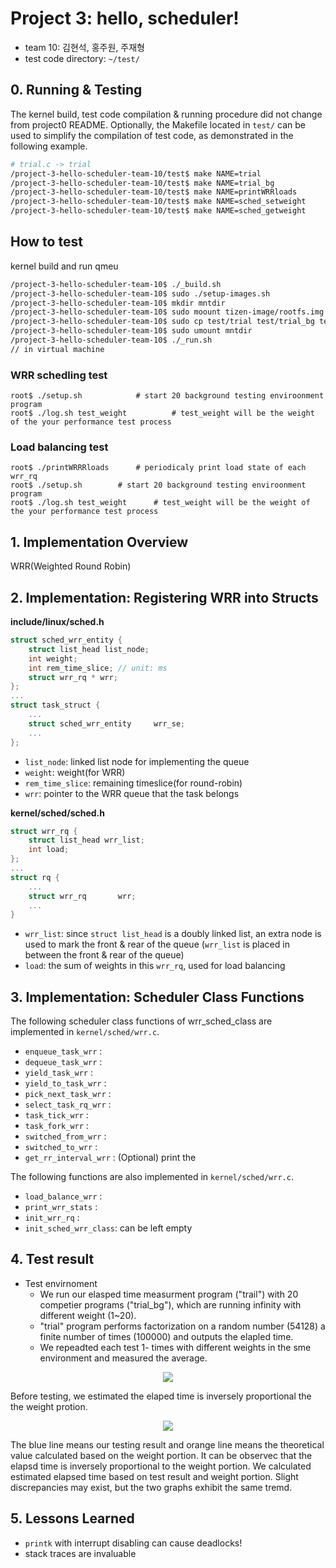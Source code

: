 # Project 3: hello, scheduler!
* team 10: 김현석, 홍주원, 주재형
* test code directory: `~/test/`

## 0. Running & Testing
The kernel build, test code compilation & running procedure did not change from project0 README. Optionally, the Makefile located in `test/` can be used to simplify the compilation of test code, as demonstrated in the following example.
```bash
# trial.c -> trial
/project-3-hello-scheduler-team-10/test$ make NAME=trial    			# do naive trial divistion for finite num and print turnaround time
/project-3-hello-scheduler-team-10/test$ make NAME=trial_bg 			# infinitly trial division
/project-3-hello-scheduler-team-10/test$ make NAME=printWRRloads 		# periodicly print load of each wrr rq
/project-3-hello-scheduler-team-10/test$ make NAME=sched_setweight		# 'wrapper' code of the new system call sched_setweight
/project-3-hello-scheduler-team-10/test$ make NAME=sched_getweight		# 'wrapper' code of the new system call sched getweight
```

## How to test 
kernel build and run qmeu
```bash
/project-3-hello-scheduler-team-10$ ./_build.sh
/project-3-hello-scheduler-team-10$ sudo ./setup-images.sh
/project-3-hello-scheduler-team-10$ mkdir mntdir
/project-3-hello-scheduler-team-10$ sudo moount tizen-image/rootfs.img  mntdir
/project-3-hello-scheduler-team-10$ sudo cp test/trial test/trial_bg test/log.sh test/setup.sh test/sched_setweight test/sched_getweight mntdir/root
/project-3-hello-scheduler-team-10$ sudo umount mntdir
/project-3-hello-scheduler-team-10$ ./_run.sh
// in virtual machine
```

### WRR schedling test
```base
root$ ./setup.sh			# start 20 background testing enviroonment program
root$ ./log.sh test_weight  		# test_weight will be the weight of the your performance test process
```

### Load balancing test
```base
root$ ./printWRRRloads		# periodicaly print load state of each wrr_rq
root$ ./setup.sh		# start 20 background testing enviroonment program
root$ ./log.sh test_weight  	# test_weight will be the weight of the your performance test process
```

## 1. Implementation Overview
WRR(Weighted Round Robin)

## 2. Implementation: Registering WRR into Structs
**include/linux/sched.h**
```C
struct sched_wrr_entity {
	struct list_head list_node;
	int weight;
	int rem_time_slice; // unit: ms
	struct wrr_rq * wrr;
};
...
struct task_struct {
    ...
    struct sched_wrr_entity 	wrr_se;
    ...
};
```
* `list_node`: linked list node for implementing the queue
* `weight`: weight(for WRR)
* `rem_time_slice`: remaining timeslice(for round-robin)
* `wrr`: pointer to the WRR queue that the task belongs

**kernel/sched/sched.h**
```C
struct wrr_rq {
	struct list_head wrr_list;
	int load;
};
...
struct rq {
    ...
    struct wrr_rq		wrr;
    ...
}
```
* `wrr_list`: since `struct list_head` is a doubly linked list, an extra node is used to mark the front & rear of the queue (`wrr_list` is placed in between the front & rear of the queue)
* `load`: the sum of weights in this `wrr_rq`, used for load balancing

## 3. Implementation: Scheduler Class Functions
The following scheduler class functions of wrr_sched_class are implemented in `kernel/sched/wrr.c`.
* `enqueue_task_wrr`	:
* `dequeue_task_wrr`	:
* `yield_task_wrr`	:
* `yield_to_task_wrr`	:
* `pick_next_task_wrr`	:
* `select_task_rq_wrr`	:
* `task_tick_wrr`	:
* `task_fork_wrr`	:
* `switched_from_wrr`	:
* `switched_to_wrr`	:
* `get_rr_interval_wrr`	: (Optional) print the 

The following functions are also implemented in `kernel/sched/wrr.c`.
* `load_balance_wrr`	:
* `print_wrr_stats`	:
* `init_wrr_rq`		:
* `init_sched_wrr_class`: can be left empty

## 4. Test result
- Test envirnoment
	- We run our elasped time measurment program ("trail") with 20 competier programs ("trial_bg"), which are running infinity with different weight (1~20).
	- "trial" program performs factorization on a random number (54128) a finite number of times (100000) and outputs the elapled time.
	- We repeadted each test 1- times with different weights in the sme environment and measured the average.
	
<p align="center"><img src="https://github.com/swsnu/project-3-hello-scheduler-team-10/assets/91672190/98dfcbe8-e023-46d0-bad3-e74fbca343cc"></p>

 Before testing, we estimated the elaped time is inversely proportional the the weight protion.

<p align="center"><img src="https://github.com/swsnu/project-3-hello-scheduler-team-10/assets/91672190/a290ec6e-ef88-4596-8056-0dc25a266077"></p>
 The blue line means our testing result and orange line means the theoretical value calculated based on the weight portion. It can be observec that the elapsd time is inversely proportional to the weight portion. We calculated estimated elapsed time based on test result and weight portion. Slight discrepancies may exist, but the two graphs exhibit the same tremd.

  

## 5. Lessons Learned
* `printk` with interrupt disabling can cause deadlocks!
* stack traces are invaluable 
